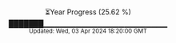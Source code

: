 <p align="center">
⏳Year Progress (25.62 %) <br>
███████▁▁▁▁▁▁▁▁▁▁▁▁▁▁▁▁▁▁▁▁▁▁▁ <br>
<sub>Updated: Wed, 03 Apr 2024 18:20:00 GMT</sub>
</p>

